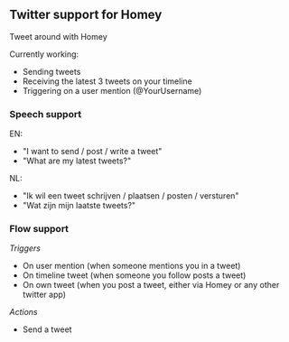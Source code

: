 ## Twitter support for Homey
Tweet around with Homey

Currently working:
- Sending tweets
- Receiving the latest 3 tweets on your timeline
- Triggering on a user mention (@YourUsername)

### Speech support
EN:
* "I want to send / post / write a tweet"
* "What are my latest tweets?"

NL:
* "Ik wil een tweet schrijven / plaatsen / posten / versturen"
* "Wat zijn mijn laatste tweets?"

### Flow support
*Triggers*
* On user mention (when someone mentions you in a tweet)
* On timeline tweet (when someone you follow posts a tweet)
* On own tweet (when you post a tweet, either via Homey or any other twitter app)

*Actions*
* Send a tweet
